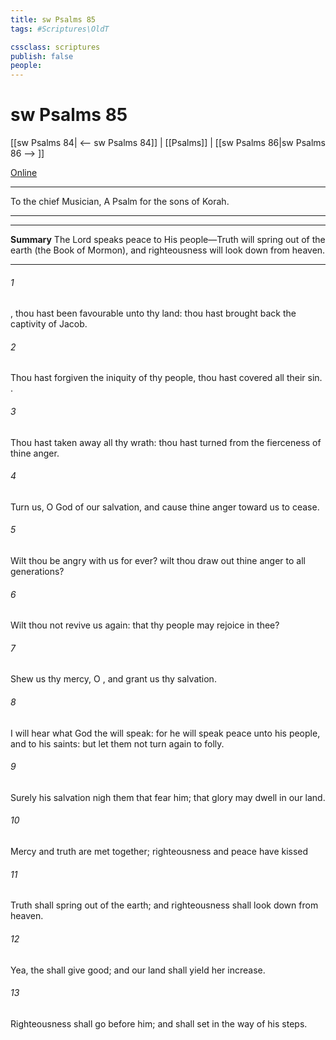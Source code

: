 ```yaml
---
title: sw Psalms 85
tags: #Scriptures\OldT

cssclass: scriptures
publish: false
people:
---
```


# sw Psalms 85
[[sw Psalms 84| <-- sw Psalms 84]] | [[Psalms]] | [[sw Psalms 86|sw Psalms 86 --> ]]

[Online](https://churchofjesuschrist.org/study/scriptures/ot/ps/85?lang=eng)

---
To the chief Musician, A Psalm for the sons of Korah.

---

---
__Summary__
The Lord speaks peace to His people—Truth will spring out of the earth (the Book of Mormon), and righteousness will look down from heaven.

---
###### 1 
, thou hast been favourable unto thy land: thou hast brought back the captivity of Jacob.

###### 2 
Thou hast forgiven the iniquity of thy people, thou hast covered all their sin. .

###### 3 
Thou hast taken away all thy wrath: thou hast turned  from the fierceness of thine anger.

###### 4 
Turn us, O God of our salvation, and cause thine anger toward us to cease.

###### 5 
Wilt thou be angry with us for ever? wilt thou draw out thine anger to all generations?

###### 6 
Wilt thou not revive us again: that thy people may rejoice in thee?

###### 7 
Shew us thy mercy, O , and grant us thy salvation.

###### 8 
I will hear what God the  will speak: for he will speak peace unto his people, and to his saints: but let them not turn again to folly.

###### 9 
Surely his salvation  nigh them that fear him; that glory may dwell in our land.

###### 10 
Mercy and truth are met together; righteousness and peace have kissed 

###### 11 
Truth shall spring out of the earth; and righteousness shall look down from heaven.

###### 12 
Yea, the  shall give  good; and our land shall yield her increase.

###### 13 
Righteousness shall go before him; and shall set  in the way of his steps.

